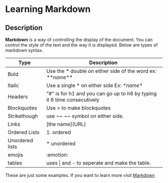 # Learning Markdown

## Description

**Markdown** is a way of controlling the display of the document. You can control the style of the text and the way it is displayed. Below are types of markdown syntax.

Type | Description
------------ | -------------
Bold | Use the * double on either side of the word ex: *\*\*name*\*\*
Italic| Use a single * on either side Ex: *\*name*\*
Headers|"#" is for h1 and you can go up to h6 by typing it 6 time consecutively
Blockquotes| Use > to make blockquotes
Strikethough| use ~~ ~~ symbol on either side. 
Links|  \[the name]\(URL)
Ordered Lists| 1. ordered 
Unordered lists| \* unordered
emojis| :emotion:
tables| uses \| and - to seperate and make the table.

These are just some examples. If you want to learn more visit [Markdown](https://guides.github.com/features/mastering-markdown/)

